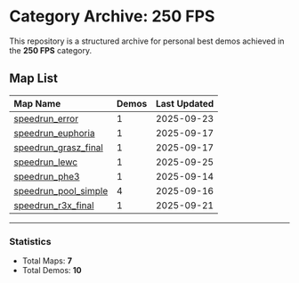 # Category Archive: 250 FPS

This repository is a structured archive for personal best demos achieved in the **250 FPS** category.

## Map List

| Map Name | Demos | Last Updated |
| :--- | :---- | :--- |
| [speedrun_error](./speedrun_error) | 1 | 2025-09-23 |
| [speedrun_euphoria](./speedrun_euphoria) | 1 | 2025-09-17 |
| [speedrun_grasz_final](./speedrun_grasz_final) | 1 | 2025-09-17 |
| [speedrun_lewc](./speedrun_lewc) | 1 | 2025-09-25 |
| [speedrun_phe3](./speedrun_phe3) | 1 | 2025-09-14 |
| [speedrun_pool_simple](./speedrun_pool_simple) | 4 | 2025-09-16 |
| [speedrun_r3x_final](./speedrun_r3x_final) | 1 | 2025-09-21 |

---

### Statistics
- Total Maps: **7**
- Total Demos: **10**